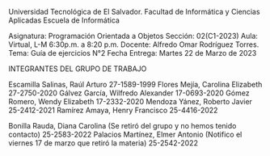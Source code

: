 Universidad Tecnológica de El Salvador.
Facultad de Informática y Ciencias Aplicadas 
Escuela de Informática 

Asignatura:  	Programación Orientada a Objetos
Sección: 	    02(C1-2023)
Aula:		    Virtual, L-M 6:30p.m. a 8:20 p.m.
Docente: 	    Alfredo Omar Rodríguez Torres.
Tema: 		    Guía de ejercicios N°2
Fecha Entrega:	Martes 22 de Marzo de 2023



INTEGRANTES DEL GRUPO DE TRABAJO

Escamilla Salinas, Raúl Arturo 	        27-1589-1999
Flores Mejía, Carolina Elizabeth	    27-2750-2020
Gálvez García, Wilfredo Alexander	    17-0693-2020
Gómez Romero, Wendy Elizabeth	        17-2332-2020
Mendoza Yánez, Roberto Javier	        25-2412-2021
Ramírez Amaya, Henry Francisco 	        25-4416-2022

Bonilla Rauda, Diana Carolina (Se retiró del grupo y no hemos tenido contacto)	25-2583-2022
Palacios Martínez, Elmer Antonio (Notifico el viernes 17 de marzo que retiró la materia)	25-2542-2022
